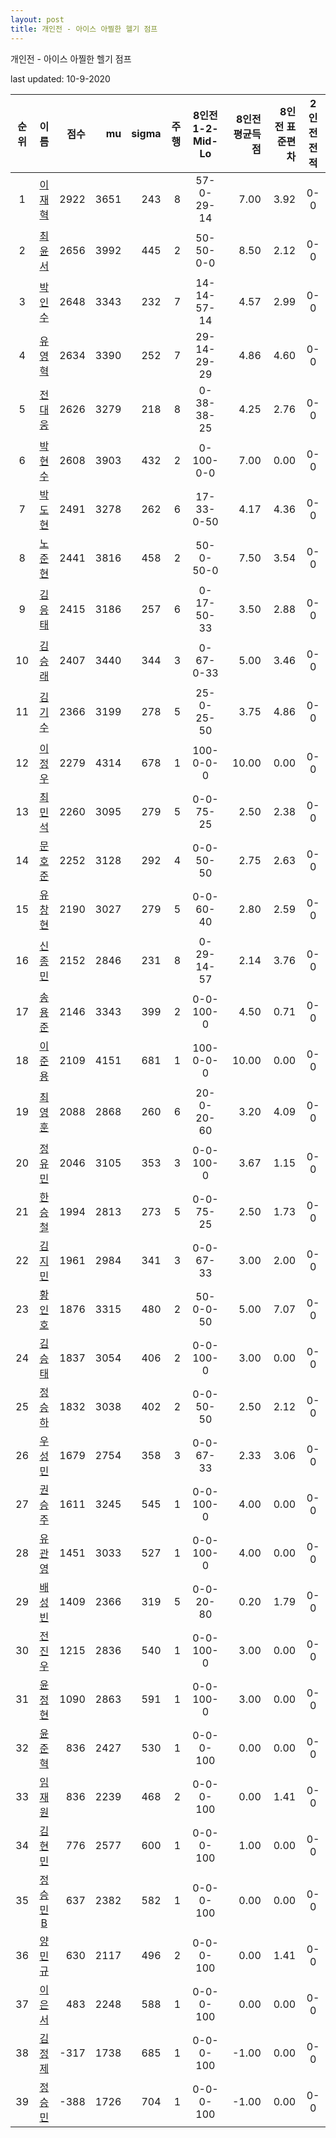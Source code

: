 ```yaml
---
layout: post
title: 개인전 - 아이스 아찔한 헬기 점프
---
```



개인전 - 아이스 아찔한 헬기 점프


last updated: 10-9-2020

| 순위 | 이름 | 점수 | mu | sigma | 주행 | 8인전 1-2-Mid-Lo | 8인전 평균득점 | 8인전 표준편차 | 2인전 전적 |
|:---:|:---:|---:|---:|---:|---:|:---:|---:|---:|:---:|
| 1 | [이재혁](../ijaehyeok) | 2922 | 3651 | 243 | 8 | 57-0-29-14 | 7.00 | 3.92 | 0-0 |
| 2 | [최윤서](../choiyunseo) | 2656 | 3992 | 445 | 2 | 50-50-0-0 | 8.50 | 2.12 | 0-0 |
| 3 | [박인수](../bakinsu) | 2648 | 3343 | 232 | 7 | 14-14-57-14 | 4.57 | 2.99 | 0-0 |
| 4 | [유영혁](../yuyeonghyeok) | 2634 | 3390 | 252 | 7 | 29-14-29-29 | 4.86 | 4.60 | 0-0 |
| 5 | [전대웅](../jeondaewoong) | 2626 | 3279 | 218 | 8 | 0-38-38-25 | 4.25 | 2.76 | 0-0 |
| 6 | [박현수](../bakhyeonsu) | 2608 | 3903 | 432 | 2 | 0-100-0-0 | 7.00 | 0.00 | 0-0 |
| 7 | [박도현](../bakdohyeon) | 2491 | 3278 | 262 | 6 | 17-33-0-50 | 4.17 | 4.36 | 0-0 |
| 8 | [노준현](../nojunhyeon) | 2441 | 3816 | 458 | 2 | 50-0-50-0 | 7.50 | 3.54 | 0-0 |
| 9 | [김응태](../gimeungtae) | 2415 | 3186 | 257 | 6 | 0-17-50-33 | 3.50 | 2.88 | 0-0 |
| 10 | [김승래](../gimseungrae) | 2407 | 3440 | 344 | 3 | 0-67-0-33 | 5.00 | 3.46 | 0-0 |
| 11 | [김기수](../gimgisu) | 2366 | 3199 | 278 | 5 | 25-0-25-50 | 3.75 | 4.86 | 0-0 |
| 12 | [이정우](../ijeongu) | 2279 | 4314 | 678 | 1 | 100-0-0-0 | 10.00 | 0.00 | 0-0 |
| 13 | [최민석](../choiminseok) | 2260 | 3095 | 279 | 5 | 0-0-75-25 | 2.50 | 2.38 | 0-0 |
| 14 | [문호준](../munhojun) | 2252 | 3128 | 292 | 4 | 0-0-50-50 | 2.75 | 2.63 | 0-0 |
| 15 | [유창현](../yuchanghyeon) | 2190 | 3027 | 279 | 5 | 0-0-60-40 | 2.80 | 2.59 | 0-0 |
| 16 | [신종민](../shinjongmin) | 2152 | 2846 | 231 | 8 | 0-29-14-57 | 2.14 | 3.76 | 0-0 |
| 17 | [송용준](../songyongjun) | 2146 | 3343 | 399 | 2 | 0-0-100-0 | 4.50 | 0.71 | 0-0 |
| 18 | [이준용](../ijunyong) | 2109 | 4151 | 681 | 1 | 100-0-0-0 | 10.00 | 0.00 | 0-0 |
| 19 | [최영훈](../choiyeonghun) | 2088 | 2868 | 260 | 6 | 20-0-20-60 | 3.20 | 4.09 | 0-0 |
| 20 | [정유민](../jeongyumin) | 2046 | 3105 | 353 | 3 | 0-0-100-0 | 3.67 | 1.15 | 0-0 |
| 21 | [한승철](../hanseungcheol) | 1994 | 2813 | 273 | 5 | 0-0-75-25 | 2.50 | 1.73 | 0-0 |
| 22 | [김지민](../gimjimin) | 1961 | 2984 | 341 | 3 | 0-0-67-33 | 3.00 | 2.00 | 0-0 |
| 23 | [황인호](../hwanginho) | 1876 | 3315 | 480 | 2 | 50-0-0-50 | 5.00 | 7.07 | 0-0 |
| 24 | [김승태](../gimseungtae) | 1837 | 3054 | 406 | 2 | 0-0-100-0 | 3.00 | 0.00 | 0-0 |
| 25 | [정승하](../jeongseungha) | 1832 | 3038 | 402 | 2 | 0-0-50-50 | 2.50 | 2.12 | 0-0 |
| 26 | [우성민](../useongmin) | 1679 | 2754 | 358 | 3 | 0-0-67-33 | 2.33 | 3.06 | 0-0 |
| 27 | [권승주](../glamint) | 1611 | 3245 | 545 | 1 | 0-0-100-0 | 4.00 | 0.00 | 0-0 |
| 28 | [유관영](../yugwanyeong) | 1451 | 3033 | 527 | 1 | 0-0-100-0 | 4.00 | 0.00 | 0-0 |
| 29 | [배성빈](../baeseongbin) | 1409 | 2366 | 319 | 5 | 0-0-20-80 | 0.20 | 1.79 | 0-0 |
| 30 | [전진우](../jeonjinwoo) | 1215 | 2836 | 540 | 1 | 0-0-100-0 | 3.00 | 0.00 | 0-0 |
| 31 | [윤정현](../yunjeonghyeon) | 1090 | 2863 | 591 | 1 | 0-0-100-0 | 3.00 | 0.00 | 0-0 |
| 32 | [윤준혁](../yunjunhyeok) | 836 | 2427 | 530 | 1 | 0-0-0-100 | 0.00 | 0.00 | 0-0 |
| 33 | [임재원](../imjaewon) | 836 | 2239 | 468 | 2 | 0-0-0-100 | 0.00 | 1.41 | 0-0 |
| 34 | [김현민](../gimhyunmin) | 776 | 2577 | 600 | 1 | 0-0-0-100 | 1.00 | 0.00 | 0-0 |
| 35 | [정승민B](../jeongseungminb) | 637 | 2382 | 582 | 1 | 0-0-0-100 | 0.00 | 0.00 | 0-0 |
| 36 | [양민규](../yangmingyu) | 630 | 2117 | 496 | 2 | 0-0-0-100 | 0.00 | 1.41 | 0-0 |
| 37 | [이은서](../ieunseo) | 483 | 2248 | 588 | 1 | 0-0-0-100 | 0.00 | 0.00 | 0-0 |
| 38 | [김정제](../gimjeongje) | -317 | 1738 | 685 | 1 | 0-0-0-100 | -1.00 | 0.00 | 0-0 |
| 39 | [정승민](../jeongseungmin) | -388 | 1726 | 704 | 1 | 0-0-0-100 | -1.00 | 0.00 | 0-0 |
